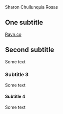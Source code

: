 Sharon Chullunquia Rosas

## One subtitle

[Ravn.co](https://ravn.co)

## Second subtitle

Some text

### Subtitle 3

Some text

#### Subtitle 4

Some text
